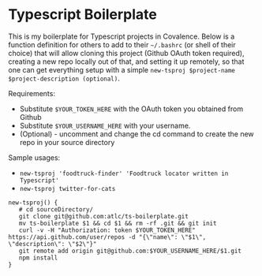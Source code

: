 # Typescript Boilerplate

This is my boilerplate for Typescript projects in Covalence. Below is a function definition for others to add to their `~/.bashrc` (or shell of their choice) that will allow cloning this project (Github OAuth token required), creating a new repo locally out of that, and setting it up remotely, so that one can get everything setup with a simple `new-tsproj $project-name $project-description (optional)`.

Requirements:
  - Substitute `$YOUR_TOKEN_HERE` with the OAuth token you obtained from Github
  - Substitute `$YOUR_USERNAME_HERE` with your username.
  - (Optional) - uncomment and change the cd command to create the new repo in your source directory

Sample usages:
  - `new-tsproj 'foodtruck-finder' 'Foodtruck locator written in Typescript'`
  - `new-tsproj twitter-for-cats`

```shell
new-tsproj() {
   # cd sourceDirectory/
   git clone git@github.com:atlc/ts-boilerplate.git
   mv ts-boilerplate $1 && cd $1 && rm -rf .git && git init
   curl -v -H "Authorization: token $YOUR_TOKEN_HERE" https://api.github.com/user/repos -d "{\"name\": \"$1\", \"description\": \"$2\"}"
   git remote add origin git@github.com:$YOUR_USERNAME_HERE/$1.git
   npm install
}
```